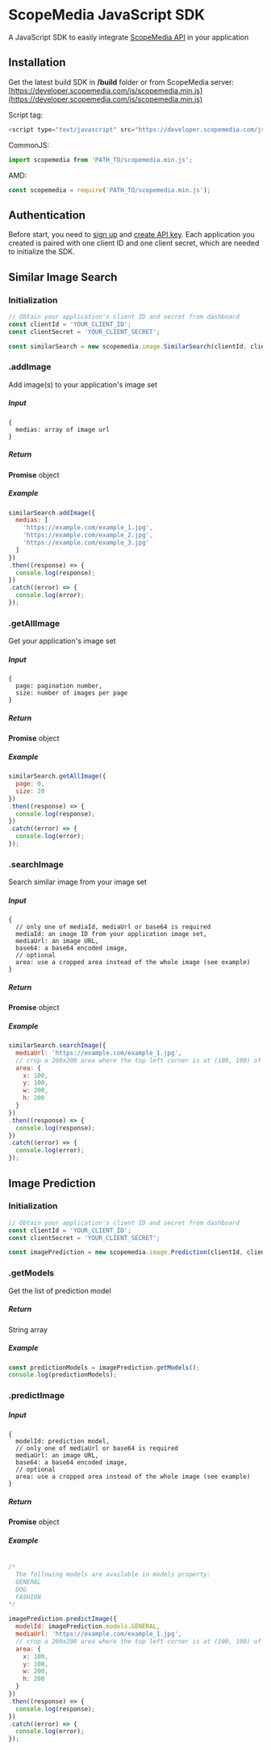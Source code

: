 ScopeMedia JavaScript SDK
=====
A JavaScript SDK to easily integrate [ScopeMedia API](https://developer.scopemedia.com/documentation/) in your application

Installation
-----
Get the latest build SDK in **/build** folder or from ScopeMedia server: [https://developer.scopemedia.com/js/scopemedia.min.js](https://developer.scopemedia.com/js/scopemedia.min.js)

Script tag:
```js
<script type="text/javascript" src="https://developer.scopemedia.com/js/scopemedia.min.js"></script>
```

CommonJS:
```js
import scopemedia from 'PATH_TO/scopemedia.min.js';
```

AMD:
```js
const scopemedia = require('PATH_TO/scopemedia.min.js');
```

Authentication
-----
Before start, you need to [sign up](https://api.scopemedia.com/#/signup) and [create API key](https://api.scopemedia.com/#/dashboard/products/ScopeCheck/feature). Each application you created is paired with one client ID and one client secret, which are needed to initialize the SDK.

Similar Image Search
-----

### Initialization

```js
// Obtain your application's client ID and secret from dashboard
const clientId = 'YOUR_CLIENT_ID';
const clientSecret = 'YOUR_CLIENT_SECRET';

const similarSearch = new scopemedia.image.SimilarSearch(clientId, clientSecret);
```

### .addImage
Add image(s) to your application's image set

##### Input
```
{
  medias: array of image url
}
```

##### Return
**Promise** object

##### Example
```js
similarSearch.addImage({
  medias: [
    'https://example.com/example_1.jpg',
    'https://example.com/example_2.jpg',
    'https://example.com/example_3.jpg'
  ]
})
.then((response) => {
  console.log(response);
})
.catch((error) => {
  console.log(error);
});
```

### .getAllImage
Get your application's image set

##### Input
```
{
  page: pagination number,
  size: number of images per page
}
```

##### Return
**Promise** object

##### Example
```js
similarSearch.getAllImage({
  page: 0,
  size: 20
})
.then((response) => {
  console.log(response);
})
.catch((error) => {
  console.log(error);
});
```

### .searchImage
Search similar image from your image set

##### Input
```
{
  // only one of mediaId, mediaUrl or base64 is required
  mediaId: an image ID from your application image set,
  mediaUrl: an image URL,
  base64: a base64 encoded image,
  // optional
  area: use a cropped area instead of the whole image (see example)
}
```

##### Return
**Promise** object

##### Example
```js
similarSearch.searchImage({
  mediaUrl: 'https://example.com/example_1.jpg',
  // crop a 200x200 area where the top left corner is at (100, 100) of the original image
  area: {
    x: 100,
    y: 100,
    w: 200,
    h: 200
  }
})
.then((response) => {
  console.log(response);
})
.catch((error) => {
  console.log(error);
});
```

Image Prediction
-----

### Initialization
```js
// Obtain your application's client ID and secret from dashboard
const clientId = 'YOUR_CLIENT_ID';
const clientSecret = 'YOUR_CLIENT_SECRET';

const imagePrediction = new scopemedia.image.Prediction(clientId, clientSecret);
```

### .getModels
Get the list of prediction model

##### Return
String array

##### Example
```js
const predictionModels = imagePrediction.getModels();
console.log(predictionModels);
```

### .predictImage

##### Input
```
{
  modelId: prediction model,
  // only one of mediaUrl or base64 is required
  mediaUrl: an image URL,
  base64: a base64 encoded image,
  // optional
  area: use a cropped area instead of the whole image (see example)
}
```

##### Return
**Promise** object

##### Example
```js

/*
  The following models are available in models property:
  GENERAL
  DOG
  FASHION
*/

imagePrediction.predictImage({
  modelId: imagePrediction.models.GENERAL,
  mediaUrl: 'https://example.com/example_1.jpg',
  // crop a 200x200 area where the top left corner is at (100, 100) of the original image
  area: {
    x: 100,
    y: 100,
    w: 200,
    h: 200
  }
})
.then((response) => {
  console.log(response);
})
.catch((error) => {
  console.log(error);
});
```
